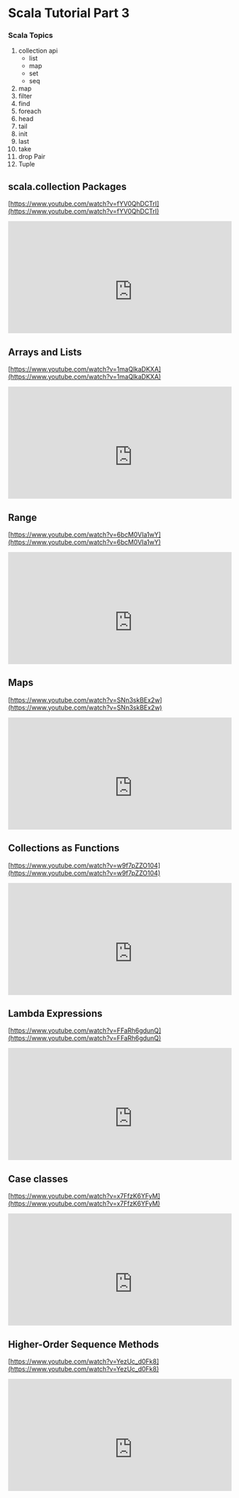 
# Scala Tutorial Part 3



### Scala Topics


1.	collection api
	*	list
	*	map
	*	set
	*	seq
2.	map
3.	filter
4.	find
5.	foreach
6.	head
7.	tail
8.	init
9.	last
10.	take
11.	drop Pair
12.	Tuple


##  scala.collection Packages   	

[https://www.youtube.com/watch?v=fYV0QhDCTrI](https://www.youtube.com/watch?v=fYV0QhDCTrI)

<div style="position: relative; padding-bottom: 50%; height: 0; overflow: hidden; max-width: 100%; ">
    <iframe width="560" height="315" src="https://www.youtube.com/embed/fYV0QhDCTrI" frameborder="0" allow="autoplay; encrypted-media" allowfullscreen></iframe>
</div>


##  Arrays and Lists  		

[https://www.youtube.com/watch?v=1maQlkaDKXA](https://www.youtube.com/watch?v=1maQlkaDKXA)

<div style="position: relative; padding-bottom: 50%; height: 0; overflow: hidden; max-width: 100%; ">
    <iframe width="560" height="315" src="https://www.youtube.com/embed/1maQlkaDKXA" frameborder="0" allow="autoplay; encrypted-media" allowfullscreen></iframe>
</div>


##  Range    	

[https://www.youtube.com/watch?v=6bcM0VIa1wY](https://www.youtube.com/watch?v=6bcM0VIa1wY)

<div style="position: relative; padding-bottom: 50%; height: 0; overflow: hidden; max-width: 100%; ">
    <iframe width="560" height="315" src="https://www.youtube.com/embed/6bcM0VIa1wY" frameborder="0" allow="autoplay; encrypted-media" allowfullscreen></iframe>
</div>



##  Maps   	

[https://www.youtube.com/watch?v=SNn3skBEx2w](https://www.youtube.com/watch?v=SNn3skBEx2w)

<div style="position: relative; padding-bottom: 50%; height: 0; overflow: hidden; max-width: 100%; ">
    <iframe width="560" height="315" src="https://www.youtube.com/embed/SNn3skBEx2w" frameborder="0" allow="autoplay; encrypted-media" allowfullscreen></iframe>
</div>


##  Collections as Functions    	

[https://www.youtube.com/watch?v=w9f7pZZO104](https://www.youtube.com/watch?v=w9f7pZZO104)

<div style="position: relative; padding-bottom: 50%; height: 0; overflow: hidden; max-width: 100%; ">
    <iframe width="560" height="315" src="https://www.youtube.com/embed/w9f7pZZO104" frameborder="0" allow="autoplay; encrypted-media" allowfullscreen></iframe>
</div>


##  Lambda Expressions    	

[https://www.youtube.com/watch?v=FFaRh6gdunQ](https://www.youtube.com/watch?v=FFaRh6gdunQ)

<div style="position: relative; padding-bottom: 50%; height: 0; overflow: hidden; max-width: 100%; ">
    <iframe width="560" height="315" src="https://www.youtube.com/embed/FFaRh6gdunQ" frameborder="0" allow="autoplay; encrypted-media" allowfullscreen></iframe>
</div>


##  Case classes    	

[https://www.youtube.com/watch?v=x7FfzK6YFyM](https://www.youtube.com/watch?v=x7FfzK6YFyM)

<div style="position: relative; padding-bottom: 50%; height: 0; overflow: hidden; max-width: 100%; ">
    <iframe width="560" height="315" src="https://www.youtube.com/embed/x7FfzK6YFyM" frameborder="0" allow="autoplay; encrypted-media" allowfullscreen></iframe>
</div>



##  Higher-Order Sequence Methods    	

[https://www.youtube.com/watch?v=YezUc_d0Fk8](https://www.youtube.com/watch?v=YezUc_d0Fk8)

<div style="position: relative; padding-bottom: 50%; height: 0; overflow: hidden; max-width: 100%; ">
    <iframe width="560" height="315" src="https://www.youtube.com/embed/YezUc_d0Fk8" frameborder="0" allow="autoplay; encrypted-media" allowfullscreen></iframe>
</div>

